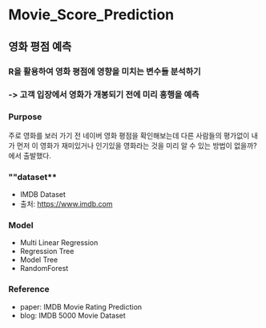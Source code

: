 Movie_Score_Prediction
======================
영화 평점 예측
--------------
### R을 활용하여 영화 평점에 영향을 미치는 변수들 분석하기
### -> 고객 입장에서 영화가 개봉되기 전에 미리 흥행을 예측

### **Purpose**
주로 영화를 보러 가기 전 네이버 영화 평점을 확인해보는데 다른 사람들의 평가없이 내가 먼저 이 영화가 재미있거나 인기있을 영화라는 것을
미리 알 수 있는 방법이 없을까? 에서 출발했다.

### ""dataset**
* IMDB Dataset
* 출처: <https://www.imdb.com>


### **Model**
* Multi Linear Regression
* Regression Tree
* Model Tree
* RandomForest


### **Reference**
* paper: IMDB Movie Rating Prediction
* blog: IMDB 5000 Movie Dataset
